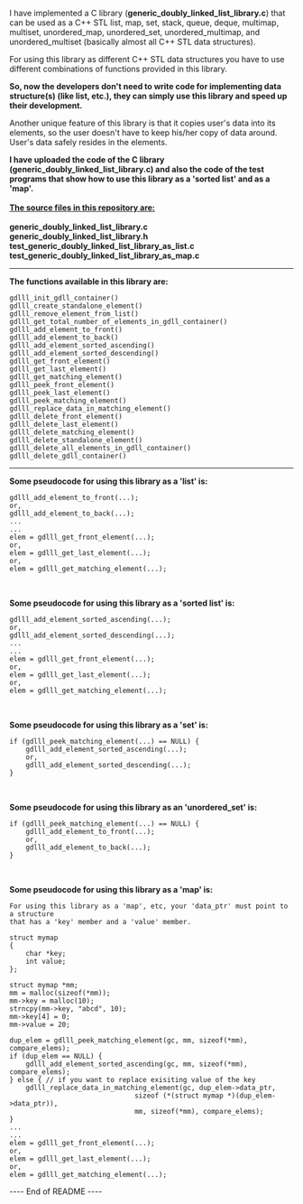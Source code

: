 I have implemented a C library (**generic_doubly_linked_list_library.c**) that can
be used as a C++ STL list, map, set, stack, queue, deque, multimap, multiset,
unordered_map, unordered_set, unordered_multimap, and unordered_multiset
(basically almost all C++ STL data structures).

For using this library as different C++ STL data structures you have to use
different combinations of functions provided in this library.

**So, now the developers don't need to write code for implementing data structure(s) (like list, etc.),
they can simply use this library and speed up their development.**

Another unique feature of this library is that it copies user's data into its
elements, so the user doesn't have to keep his/her copy of data around. User's
data safely resides in the elements.

**I have uploaded the code of the C library (generic_doubly_linked_list_library.c) and also the code of the
test programs that show how to use this library as a 'sorted list' and as a 'map'.**
<br>
<br>
<ins>**The source files in this repository are:**</ins>
<br>
<br>
**generic_doubly_linked_list_library.c<br>
generic_doubly_linked_list_library.h<br>
test_generic_doubly_linked_list_library_as_list.c<br>
test_generic_doubly_linked_list_library_as_map.c**
<br>
<hr>

**The functions available in this library are:**
```
gdlll_init_gdll_container()
gdlll_create_standalone_element()
gdlll_remove_element_from_list()
gdlll_get_total_number_of_elements_in_gdll_container()
gdlll_add_element_to_front()
gdlll_add_element_to_back()
gdlll_add_element_sorted_ascending()
gdlll_add_element_sorted_descending()
gdlll_get_front_element()
gdlll_get_last_element()
gdlll_get_matching_element()
gdlll_peek_front_element()
gdlll_peek_last_element()
gdlll_peek_matching_element()
gdlll_replace_data_in_matching_element()
gdlll_delete_front_element()
gdlll_delete_last_element()
gdlll_delete_matching_element()
gdlll_delete_standalone_element()
gdlll_delete_all_elements_in_gdll_container()
gdlll_delete_gdll_container()
```
<hr>

**Some pseudocode for using this library as a 'list' is:**

```
gdlll_add_element_to_front(...);
or,
gdlll_add_element_to_back(...);
...
...
elem = gdlll_get_front_element(...);
or,
elem = gdlll_get_last_element(...);
or,
elem = gdlll_get_matching_element(...);
```
<br>

**Some pseudocode for using this library as a 'sorted list' is:**

```
gdlll_add_element_sorted_ascending(...);
or,
gdlll_add_element_sorted_descending(...);
...
...
elem = gdlll_get_front_element(...);
or,
elem = gdlll_get_last_element(...);
or,
elem = gdlll_get_matching_element(...);
```
<br>

**Some pseudocode for using this library as a 'set' is:**

```
if (gdlll_peek_matching_element(...) == NULL) {
    gdlll_add_element_sorted_ascending(...);
    or,
    gdlll_add_element_sorted_descending(...);
}
```
<br>

**Some pseudocode for using this library as an 'unordered_set' is:**

```
if (gdlll_peek_matching_element(...) == NULL) {
    gdlll_add_element_to_front(...);
    or,
    gdlll_add_element_to_back(...);
}
```
<br>

**Some pseudocode for using this library as a 'map' is:**

```
For using this library as a 'map', etc, your 'data_ptr' must point to a structure
that has a 'key' member and a 'value' member.

struct mymap
{
    char *key;
    int value;
};

struct mymap *mm;
mm = malloc(sizeof(*mm));
mm->key = malloc(10);
strncpy(mm->key, "abcd", 10);
mm->key[4] = 0;
mm->value = 20;

dup_elem = gdlll_peek_matching_element(gc, mm, sizeof(*mm), compare_elems);
if (dup_elem == NULL) {
    gdlll_add_element_sorted_ascending(gc, mm, sizeof(*mm), compare_elems);
} else { // if you want to replace exisiting value of the key
    gdlll_replace_data_in_matching_element(gc, dup_elem->data_ptr,
                               sizeof (*(struct mymap *)(dup_elem->data_ptr)),
                               mm, sizeof(*mm), compare_elems);
}                                                                        
...
...
elem = gdlll_get_front_element(...);
or,
elem = gdlll_get_last_element(...);
or,
elem = gdlll_get_matching_element(...);
```

---- End of README ----
